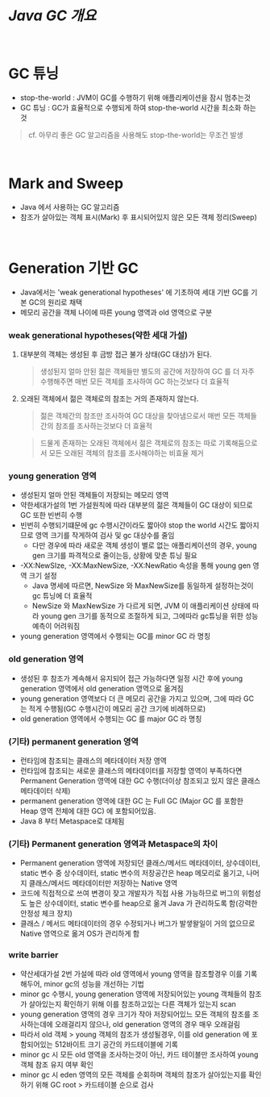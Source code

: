 # ***Java GC 개요***

<br>

# GC 튜닝
* stop-the-world : JVM이 GC를 수행하기 위해 애플리케이션을 잠시 멈추는것
* GC 튜닝 : GC가 효율적으로 수행되게 하여 stop-the-world 시간을 최소화 하는것
> cf. 아무리 좋은 GC 알고리즘을 사용해도 stop-the-world는 무조건 발생

<br>

# Mark and Sweep
* Java 에서 사용하는 GC 알고리즘
* 참조가 살아있는 객체 표시(Mark) 후 표시되어있지 않은 모든 객체 정리(Sweep)

<br>

# Generation 기반 GC
* Java에서는 'weak generational hypotheses' 에 기초하여 세대 기반 GC를 기본 GC의 원리로 채택
* 메모리 공간을 객체 나이에 따른 young 영역과 old 영역으로 구분

### weak generational hypotheses(약한 세대 가설)
1. 대부분의 객체는 생성된 후 금방 접근 불가 상태(GC 대상)가 된다.
    > 생성된지 얼마 안된 젊은 객체들만 별도의 공간에 저장하여 GC 를 더 자주 수행해주면 매번 모든 객체를 조사하여 GC 하는것보다 더 효율적
2. 오래된 객체에서 젊은 객체로의 참조는 거의 존재하지 않는다.
    > 젊은 객체간의 참조만 조사하여 GC 대상을 찾아냄으로서 매번 모든 객체들간의 참조를 조사하는것보다 더 효율적
  
    > 드물게 존재하는 오래된 객체에서 젊은 객체로의 참조는 따로 기록해둠으로서 모든 오래된 객체의 참조를 조사해야하는 비효율 제거

### young generation 영역
* 생성된지 얼마 안된 객체들이 저장되는 메모리 영역
* 약한세대가설의 1번 가설원칙에 따라 대부분의 젊은 객체들이 GC 대상이 되므로 GC 또한 빈번히 수행
* 빈번히 수행되기떄문에 gc 수행시간이라도 짧아야 stop the world 시간도 짧아지므로 영역 크기를 작게하여 검사 및 gc 대상수를 줄임
    * 다만 경우에 따라 새로운 객체 생성이 별로 없는 애플리케이션의 경우, young gen 크기를 파격적으로 줄이는등, 상황에 맞춘 튜닝 필요
* -XX:NewSIze, -XX:MaxNewSize, -XX:NewRatio 속성을 통해 young gen 영역 크기 설정
   * Java 명세에 따르면, NewSize 와 MaxNewSize를 동일하게 설정하는것이 gc 튜닝에 더 효율적
   * NewSize 와 MaxNewSize 가 다르게 되면, JVM 이 애플리케이션 상태에 따라 young gen 크기를 동적으로 조절하게 되고, 그에따라 gc튜닝을 위한 성능 예측이 어려워짐
* young generation 영역에서 수행되는 GC를 minor GC 라 명칭

### old generation 영역
* 생성된 후 참조가 계속해서 유지되어 접근 가능하다면 일정 시간 후에 young generation 영역에서 old generation 영역으로 옮겨짐
* young generation 영역보다 더 큰 메모리 공간을 가지고 있으며, 그에 따라 GC 는 적게 수행됨(GC 수행시간이 메모리 공간 크기에 비례하므로)
* old generation 영역에서 수행되는 GC 를 major GC 라 명칭

### (기타) permanent generation 영역
* 런타임에 참조되는 클래스의 메타데이터 저장 영역
* 런타임에 참조되는 새로운 클래스의 메타데이터를 저장할 영역이 부족하다면 Permanent Generation 영역에 대한 GC 수행(더이상 참조되고 있지 않은 클래스 메타데이터 삭제)
* permanent generation 영역에 대한 GC 는 Full GC (Major GC 를 포함한 Heap 영역 전체에 대한 GC) 에 포함되어있음.
* Java 8 부터 Metaspace로 대체됨

### (기타) Permanent generation 영역과 Metaspace의 차이
* Permanent generation 영역에 저장되던 클래스/메서드 메타데이터, 상수데이터, static 변수 중 상수데이터, static 변수의 저장공간은 heap 메모리로 옮기고, 나머지 클래스/메서드 메타데이터만 저장하는 Native 영역
* 코드에 직접적으로 쓰여 변경이 잦고 개발자가 직접 사용 가능하므로 버그의 위험성도 높은 상수데이터, static 변수를 heap으로 옮겨 Java 가 관리하도록 함(강력한 안정성 체크 장치)
* 클래스 / 메서드 메타데이터의 경우 수정되거나 버그가 발샣왈일이 거의 없으므로 Native 영역으로 옮겨 OS가 관리하게 함 

### write barrier
* 약산세대가설 2번 가설에 따라 old 영역에서 young 영역을 참조할경우 이를 기록해두어, minor gc의 성능을 개선하는 기법
* minor gc 수행시, young generation 영역에 저장되어있는 young 객체들의 참조가 살아있는지 확인하기 위해 이를 참조하고있는 다른 객체가 있는지 scan
* young generation 영역의 경우 크기가 작아 저장되어있느 모든 객체의 참조를 조사하는데에 오래걸리지 않으나, old generation 영역의 경우 매우 오래걸림
* 따라서 old 객체 > young 객체의 참조가 생성될경우, 이를 old generation 에 포함되어있는 512바이트 크기 공간의 카드테이블에 기록
* minor gc 시 모든 old 영역을 조사하는것이 아닌, 카드 테이블만 조사하여 young 객체 참조 유지 여부 확인
* minor gc 시 eden 영역의 모든 객체를 순회하며 객체의 참조가 살아있는지를 확인하기 위해 GC root > 카드테이블 순으로 검사


